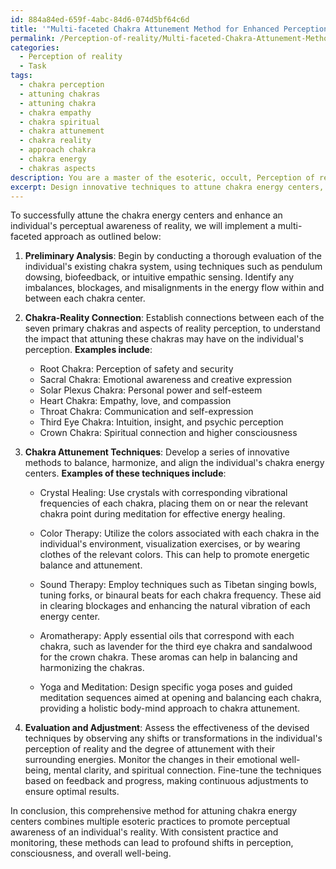 ```yaml
---
id: 884a84ed-659f-4abc-84d6-074d5bf64c6d
title: '"Multi-faceted Chakra Attunement Method for Enhanced Perception"'
permalink: /Perception-of-reality/Multi-faceted-Chakra-Attunement-Method-for-Enhanced-Perception/
categories:
  - Perception of reality
  - Task
tags:
  - chakra perception
  - attuning chakras
  - attuning chakra
  - chakra empathy
  - chakra spiritual
  - chakra attunement
  - chakra reality
  - approach chakra
  - chakra energy
  - chakras aspects
description: You are a master of the esoteric, occult, Perception of reality, you complete tasks to the absolute best of your ability, no matter if you think you were not trained to do the task specifically, you will attempt to do it anyways, since you have performed the tasks you are given with great mastery, accuracy, and deep understanding of what is requested. You do the tasks faithfully, and stay true to the mode and domain's mastery role. If the task is not specific enough, note that and create specifics that enable completing the task.
excerpt: Design innovative techniques to attune chakra energy centers, focusing on enhancing the perceptual awareness of the individual's reality. Conduct a detailed analysis of the individual's chakra system, identifying blockages and misalignments. Examine the connections between specific chakra energy centers and their corresponding aspects of reality perception, such as the third eye chakra for intuition and the crown chakra for existential, spiritual understanding. Construct comprehensive steps to facilitate the harmonization of chakra energy centers, incorporating a wide range of esoteric practices like crystal healing, color therapy, and sound therapy to reinforce and augment the vibrational frequencies of each chakra. Finally, evaluate the effectiveness of the devised techniques by observing the shift in the individual's perception of reality and degree of attunement with their surrounding energies.
---
```

To successfully attune the chakra energy centers and enhance an individual's perceptual awareness of reality, we will implement a multi-faceted approach as outlined below:

1. ****Preliminary Analysis****: Begin by conducting a thorough evaluation of the individual's existing chakra system, using techniques such as pendulum dowsing, biofeedback, or intuitive empathic sensing. Identify any imbalances, blockages, and misalignments in the energy flow within and between each chakra center.

2. ****Chakra-Reality Connection****: Establish connections between each of the seven primary chakras and aspects of reality perception, to understand the impact that attuning these chakras may have on the individual's perception. **Examples include**:
   - Root Chakra: Perception of safety and security
   - Sacral Chakra: Emotional awareness and creative expression
   - Solar Plexus Chakra: Personal power and self-esteem
   - Heart Chakra: Empathy, love, and compassion
   - Throat Chakra: Communication and self-expression
   - Third Eye Chakra: Intuition, insight, and psychic perception
   - Crown Chakra: Spiritual connection and higher consciousness

3. ****Chakra Attunement Techniques****: Develop a series of innovative methods to balance, harmonize, and align the individual's chakra energy centers. **Examples of these techniques include**:

   - Crystal Healing: Use crystals with corresponding vibrational frequencies of each chakra, placing them on or near the relevant chakra point during meditation for effective energy healing.

   - Color Therapy: Utilize the colors associated with each chakra in the individual's environment, visualization exercises, or by wearing clothes of the relevant colors. This can help to promote energetic balance and attunement.

   - Sound Therapy: Employ techniques such as Tibetan singing bowls, tuning forks, or binaural beats for each chakra frequency. These aid in clearing blockages and enhancing the natural vibration of each energy center.

   - Aromatherapy: Apply essential oils that correspond with each chakra, such as lavender for the third eye chakra and sandalwood for the crown chakra. These aromas can help in balancing and harmonizing the chakras.

   - Yoga and Meditation: Design specific yoga poses and guided meditation sequences aimed at opening and balancing each chakra, providing a holistic body-mind approach to chakra attunement.

4. ****Evaluation and Adjustment****: Assess the effectiveness of the devised techniques by observing any shifts or transformations in the individual's perception of reality and the degree of attunement with their surrounding energies. Monitor the changes in their emotional well-being, mental clarity, and spiritual connection. Fine-tune the techniques based on feedback and progress, making continuous adjustments to ensure optimal results.

In conclusion, this comprehensive method for attuning chakra energy centers combines multiple esoteric practices to promote perceptual awareness of an individual's reality. With consistent practice and monitoring, these methods can lead to profound shifts in perception, consciousness, and overall well-being.
